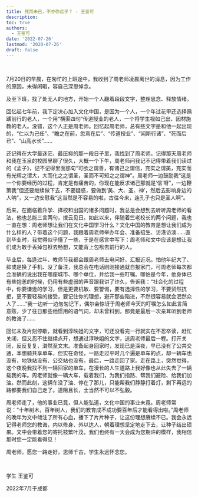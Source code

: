 ```yaml
---
title: 死而未已，不亦弥远乎？ - 王鉴可
description: 
toc: true
authors:
  - 王鉴可
date: '2022-07-26'
lastmod: '2020-07-26'
draft: false
---
```


<br>

7月20日的早晨，在匆忙的上班途中，我收到了周老师凌晨离世的消息，因为工作的原因，未得闲暇，容自己深思悼念。

<!--more-->

及至下班，找了处无人的地方，开始一个人翻着段段文字，整理思念、释放情绪。 

回忆起七年前，我下定决心加入文化中国，是因为一个人，一个年过花甲还选择踽踽前行的老人，一个用“横渠四句”传道授业的老人，一个将学生视如己出、因材施教的老人。没错，这个人正是周老师。回忆起周老师，总有些文字是和他一起出现的，“仁以为己任”、“瞻之在前，忽焉在后”、“传道授业”、“闻斯行诸”、“死而后已”、“山高水长”…… 

还记得在大学最迷茫、最压抑的那一段日子里，我找到了周老师。记得那天周老师和我在玉泉的校园里聊了很久，大概一个下午，周老师问我记不记得带着我们读过的《孟子》，记不记得里面那句“可欲之谓善，有诸己之谓信，充实之谓美，充实而有光辉之谓大，大而化之之谓圣，圣而不可知之之谓神”。周老师一边鼓励我“这是一个你要经历的过程，肯定是有痛苦的，你现在能反求诸己那就是‘信’呀”，一边鞭策我“但还要继续做下去，不要疑惑，要做到‘美、大、圣、神’，然后去影响身边的人呐”，又一边安慰我“这当然是不容易的啦，古往今来，连孔子也只是圣人啊”。

后来，在面临着升学、择校和出国的诸多问题时，我总是会想到去听听周老师的看法，他也总能三言两句，拨云见日。如此以来，伴随着竺老校长的两个问题，我也一直在想：周老师想让我们在文化中国学习什么？文化中国的教育是想让我们成为什么样的人？带着这个问题，我跟着周老师举办年会、准备招生、访港访澳……直到毕业时，我觉得似乎懂了一些，于是在感言中写下：周老师和文中应该是想让我们成为敢于丢掉包袱去畅想，又能背上包袱去前行的人。

毕业后，每逢过年、教师节我都会跟周老师去电问好、汇报近况。怕他年纪大了、抑或是换了手机、没了备注，我总会在电话刚刚接通就自报家门，可周老师每次都会准确的说出我在哪座城市、哪个单位，并给我一些叮嘱。哪怕是今年，他身体已有些抱恙的时候，仍用有些虚弱的声音跟我讲了许久，告诉我：“社会化的过程中，你要谦逊的学习，但是更要机敏、要警惕，要有选择性的学习，不要贸然抗拒，更不要轻易的接受，要记住你的理想，避开那些陷进，不然很容易就会泯然众人了……”我一边听一边匆匆记下，偶尔会惊讶于周老师今天的叮嘱怎么如此言简意赅，少了往日那些他惯用的语气词，却未曾料到，那竟是最后一次亲耳听到老师的教诲了…… 

回忆未及片刻停歇，就看到淳映姐的文字，可还没看完一行就实在不忍卒读，赶忙关闭，但又忍不住继续点开，想通过淳映姐的文字，送周老师最后一程。打开关闭，反反复复，潸然至文末。准备起身回家时，发现已是深夜，早已没有了公共交通，本想骑共享单车，但实在奇怪，一路走过平时几个遍是单车的点，却一辆车也没有，地铁站没有、公交站也没有。最后，一路走回了家。走在路上，突然觉得，这个夜晚我找不到一辆回家的单车，在漫长的人生道路上我好像也从此失去了一辆载我的车。周老师就像一辆大车，载着我们，为我们指路、帮我们避险、给我们加油。然而此刻，这辆车没了油、停在了那儿，只能帮我们静静打着灯，剩下再远的路都要我们自己走了。道阻且长，士当然不可以不弘毅。 

周老师走了，他的事业已竟，但人能弘道，文化中国的事业未竟。周老师常说：“十年树木，百年树人，我们的教育成不成功要百年后才能看得出啦。”周老师的晚年为文中倾注了所有心血，播下了片片种子，让这份理想赓续不已。我会永远记得老师您的教诲，内以修身、外以达人，朝着理想坚定地走下去，让种子结出硕果。文中会带着您的寄托枝繁叶茂，我们也终有一天会成为您期许的模样，我相信那时您一定能看得见！

周老师，愿您一路走好。恩师千古，学生永远怀念您。

<br>

学生 王鉴可

2022年7月于成都
